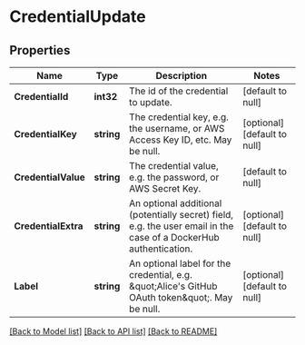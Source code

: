 # CredentialUpdate

## Properties
Name | Type | Description | Notes
------------ | ------------- | ------------- | -------------
**CredentialId** | **int32** | The id of the credential to update. | [default to null]
**CredentialKey** | **string** | The credential key, e.g. the username, or AWS Access Key ID, etc. May be null. | [optional] [default to null]
**CredentialValue** | **string** | The credential value, e.g. the password, or AWS Secret Key. | [default to null]
**CredentialExtra** | **string** | An optional additional (potentially secret) field, e.g. the user email in the case of a DockerHub authentication. | [optional] [default to null]
**Label** | **string** | An optional label for the credential, e.g. \&quot;Alice&#39;s GitHub OAuth token\&quot;. May be null. | [optional] [default to null]

[[Back to Model list]](../README.md#documentation-for-models) [[Back to API list]](../README.md#documentation-for-api-endpoints) [[Back to README]](../README.md)


